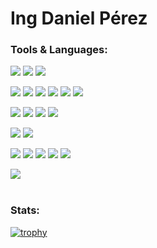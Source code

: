 # Ing Daniel Pérez

### Tools & Languages:

![](https://img.shields.io/badge/OS-Linux-informational?style=flat&logo=linux&logoColor=white&color=3572A5)
![](https://img.shields.io/badge/OS-Android-informational?style=flat&logo=Android&logoColor=white&color=3572A5)
![](https://img.shields.io/badge/OS-Windows-informational?style=flat&logo=windows&logoColor=white&color=3572A5)

![](https://img.shields.io/badge/IDE-PyCharm-informational?style=flat&logo=pycharm&logoColor=white&color=3572A5)
![](https://img.shields.io/badge/IDE-CLion-informational?style=flat&logo=clion&logoColor=white&color=3572A5)
![](https://img.shields.io/badge/IDE-IntelliJ-informational?style=flat&logo=intellijidea&logoColor=white&color=3572A5)
![](https://img.shields.io/badge/IDE-SublimeText-informational?style=flat&logo=sublimetext&logoColor=white&color=3572A5)
![](https://img.shields.io/badge/IDE-VS_Code-informational?style=flat&logo=visualstudiocode&logoColor=white&color=3572A5)
![](https://img.shields.io/badge/IDE-Jupyter-informational?style=flat&logo=jupyter&logoColor=white&color=3572A5)

![](https://img.shields.io/badge/Code-Python-informational?style=flat&logo=python&logoColor=white&color=3572A5)
![](https://img.shields.io/badge/Code-Java-informational?style=flat&logo=java&logoColor=white&color=3572A5)
![](https://img.shields.io/badge/Code-C-informational?style=flat&logo=c&logoColor=white&color=3572A5)
![](https://img.shields.io/badge/Code-C++-informational?style=flat&logo=cplusplus&logoColor=white&color=3572A5)

![](https://img.shields.io/badge/Tool-Git-informational?style=flat&logo=Git&logoColor=white&color=3572A5)
![](https://img.shields.io/badge/Tool-GitHub-informational?style=flat&logo=github&logoColor=white&color=3572A5)

![](https://img.shields.io/badge/Code-SQL-informational?style=flat&logo=sql&logoColor=white&color=3572A5)
![](https://img.shields.io/badge/Code-NoSQL-informational?style=flat&logo=nosql&logoColor=white&color=3572A5)
![](https://img.shields.io/badge/Tool-SQLite-informational?style=flat&logo=sqlite&logoColor=white&color=3572A5)
![](https://img.shields.io/badge/Tool-MySQL-informational?style=flat&logo=mysql&logoColor=white&color=3572A5)
![](https://img.shields.io/badge/Tool-PostgreSQL-informational?style=flat&logo=postgresql&logoColor=white&color=3572A5)

![](https://img.shields.io/badge/Typesetting-Markdown-informational?style=flat&logo=markdown&logoColor=white&color=3572A5)
<br />
<br />
### Stats:
[![trophy](https://github-profile-trophy.vercel.app/?username=ingdperez)](https://github.com/ryo-ma/github-profile-trophy)
